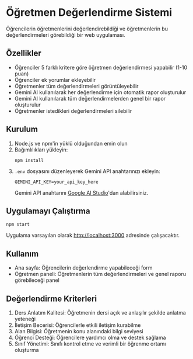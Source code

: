 # Öğretmen Değerlendirme Sistemi

Öğrencilerin öğretmenlerini değerlendirebildiği ve öğretmenlerin bu değerlendirmeleri görebildiği bir web uygulaması.

## Özellikler

- Öğrenciler 5 farklı kritere göre öğretmen değerlendirmesi yapabilir (1-10 puan)
- Öğrenciler ek yorumlar ekleyebilir
- Öğretmenler tüm değerlendirmeleri görüntüleyebilir
- Gemini AI kullanılarak her değerlendirme için otomatik rapor oluşturulur
- Gemini AI kullanılarak tüm değerlendirmelerden genel bir rapor oluşturulur
- Öğretmenler istedikleri değerlendirmeleri silebilir

## Kurulum

1. Node.js ve npm'in yüklü olduğundan emin olun
2. Bağımlılıkları yükleyin:
   ```
   npm install
   ```
3. `.env` dosyasını düzenleyerek Gemini API anahtarınızı ekleyin:
   ```
   GEMINI_API_KEY=your_api_key_here
   ```
   Gemini API anahtarını [Google AI Studio](https://makersuite.google.com/app/apikey)'dan alabilirsiniz.

## Uygulamayı Çalıştırma

```
npm start
```

Uygulama varsayılan olarak [http://localhost:3000](http://localhost:3000) adresinde çalışacaktır.

## Kullanım

- Ana sayfa: Öğrencilerin değerlendirme yapabileceği form
- Öğretmen paneli: Öğretmenlerin tüm değerlendirmeleri ve genel raporu görebileceği panel

## Değerlendirme Kriterleri

1. Ders Anlatım Kalitesi: Öğretmenin dersi açık ve anlaşılır şekilde anlatma yeteneği
2. İletişim Becerisi: Öğrencilerle etkili iletişim kurabilme
3. Alan Bilgisi: Öğretmenin konu alanındaki bilgi seviyesi
4. Öğrenci Desteği: Öğrencilere yardımcı olma ve destek sağlama
5. Sınıf Yönetimi: Sınıfı kontrol etme ve verimli bir öğrenme ortamı oluşturma
